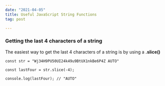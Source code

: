 ```yaml
---
date: "2021-04-05"
title: Useful JavaScript String Functions
tag: post

---
```

### Getting the last 4 characters of a string

The easiest way to get the last 4 characters of a string is by using a **.slice()**

    const str = "Wj34H9PU50UI24k49u9BtUX1nkBe6P4Z AUTO"
    
    const lastFour = str.slice(-4);
    
    console.log(lastFour); // "AUTO"